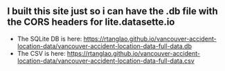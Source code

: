 ## I built this site just so i can have the .db file with the CORS headers for lite.datasette.io

* The SQLite DB is here: https://rtanglao.github.io/vancouver-accident-location-data/vancouver-accident-location-data-full-data.db
* The CSV is here: https://rtanglao.github.io/vancouver-accident-location-data/vancouver-accident-location-data-full-data.csv
